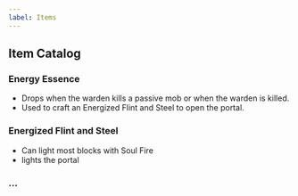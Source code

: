 ```yaml
---
label: Items
---
```

## Item Catalog

### Energy Essence
- Drops when the warden kills a passive mob or when the warden is killed.
- Used to craft an Energized Flint and Steel to open the portal.

### Energized Flint and Steel
- Can light most blocks with Soul Fire
- lights the portal

### ...
